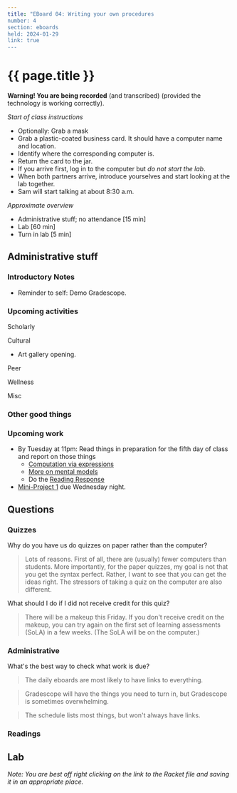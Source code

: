 ```yaml
---
title: "EBoard 04: Writing your own procedures
number: 4
section: eboards
held: 2024-01-29
link: true
---
```

# {{ page.title }}

**Warning! You are being recorded** (and transcribed) (provided the technology
is working correctly).

_Start of class instructions_

* Optionally: Grab a mask
* Grab a plastic-coated business card. It should have a computer name
  and location.
* Identify where the corresponding computer is.
* Return the card to the jar.
* If you arrive first, log in to the computer but _do not start the lab_.
* When both partners arrive, introduce yourselves and start looking
  at the lab together.
* Sam will start talking at about 8:30 a.m.

_Approximate overview_

* Administrative stuff; no attendance [15 min]
* Lab [60 min]
* Turn in lab [5 min]

Administrative stuff
--------------------

### Introductory Notes

* Reminder to self: Demo Gradescope.

### Upcoming activities

Scholarly

Cultural

* Art gallery opening.

Peer

Wellness

Misc

### Other good things

### Upcoming work

* By Tuesday at 11pm: Read things in preparation for the fifth day of 
  class and report on those things
    * [Computation via expressions](../readings/computation-via-expressions)
    * [More on mental models](../readings/mental-models)
    * Do the [Reading Response](https://www.gradescope.com/courses/690100/assignments/4007931/submissions)
* [Mini-Project 1](../mps/mp01) due Wednesday night.

Questions
---------

### Quizzes

Why do you have us do quizzes on paper rather than the computer?

> Lots of reasons. First of all, there are (usually) fewer computers 
  than students. More importantly, for the paper quizzes, my goal is
  not that you get the syntax perfect. Rather, I want to see that you
  can get the ideas right. The stressors of taking a quiz on the
  computer are also different.

What should I do if I did not receive credit for this quiz?

> There will be a makeup this Friday. If you don't receive credit
  on the makeup, you can try again on the first set of learning
  assessments (SoLA) in a few weeks. (The SoLA will be on the
  computer.)

### Administrative

What's the best way to check what work is due?

> The daily eboards are most likely to have links to everything.

> Gradescope will have the things you need to turn in, but Gradescope
  is sometimes overwhelming.

> The schedule lists most things, but won't always have links.

### Readings

Lab
---

_Note: You are best off right clicking on the link to the Racket
file and saving it in an appropriate place._
